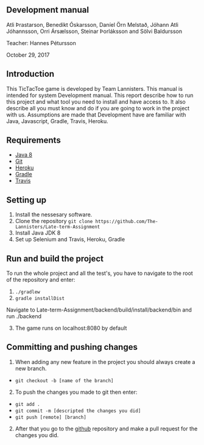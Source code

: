 ## Development manual ##

Atli Þrastarson, Benedikt Óskarsson, Daníel Örn Melstað, Jóhann Atli Jóhannsson, Orri Ársælsson, Steinar Þorláksson and Sölvi Baldursson

 Teacher: Hannes Pétursson

October 29, 2017

 ## Introduction ##

  This TicTacToe game is developed by Team Lannisters. This manual is intended for system Development manual. 
  This report describe how to run this project and what tool you need to install and have access to.
  It also describe all you must know and do if you are going to work in the project with us.
  Assumptions are made that Development have are familiar with Java, Javascript, Gradle, Travis, Heroku.
  
## Requirements ##

* [Java 8](http://www.oracle.com/technetwork/java/javase/downloads/jdk8-downloads-2133151.html)
* [Git](https://git-scm.com/book/en/v2/Getting-Started-Installing-Git)
* [Heroku](https://devcenter.heroku.com/articles/heroku-cli)
* [Gradle](https://docs.gradle.org/current/userguide/installation.html)
* [Travis](https://github.com/travis-ci/travis.rb)

## Setting up ##

1. Install the nessesary software.
2. Clone the repository `git clone https://github.com/The-Lannisters/Late-term-Assignment`
3. Install Java JDK 8
4. Set up Selenium and Travis, Heroku, Gradle

##  Run and build the project ##

To run the whole project and all the test's, you have to navigate to the root of the repository and enter:
1. `./gradlew`
2. `gradle installDist`

Navigate to Late-term-Assignment/backend/build/install/backend/bin and run ./backend

3. The game runs on localhost:8080 by default

## Committing and pushing changes ##

1. When adding any new feature in the project you should always create a new branch. 
* `git checkout -b [name of the branch]`

2. To push the changes you made to git then enter:
* `git add .`
* `git commit -m [descripted the changes you did]`
* `git push [remote] [branch]`
2. After that you go to the [github](https://github.com/The-Lannisters/Late-term-Assignment) repository and make a pull request for the changes you did.
